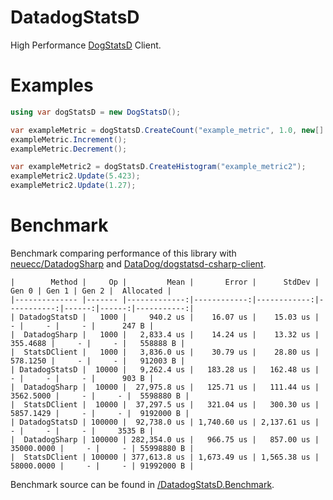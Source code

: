 # DatadogStatsD
High Performance [DogStatsD](https://docs.datadoghq.com/developers/dogstatsd) Client.

# Examples

```csharp
using var dogStatsD = new DogStatsD();

var exampleMetric = dogStatsD.CreateCount("example_metric", 1.0, new[] { "environment:dev" });
exampleMetric.Increment();
exampleMetric.Decrement();

var exampleMetric2 = dogStatsD.CreateHistogram("example_metric2");
exampleMetric2.Update(5.423);
exampleMetric2.Update(1.27);
```

# Benchmark

Benchmark comparing performance of this library with [neuecc/DatadogSharp](https://github.com/neuecc/DatadogSharp)
and [DataDog/dogstatsd-csharp-client](https://github.com/DataDog/dogstatsd-csharp-client).

```
|        Method |     Op |         Mean |       Error |      StdDev |      Gen 0 | Gen 1 | Gen 2 |  Allocated |
|-------------- |------- |-------------:|------------:|------------:|-----------:|------:|------:|-----------:|
| DatadogStatsD |   1000 |     940.2 us |    16.07 us |    15.03 us |          - |     - |     - |      247 B |
|  DatadogSharp |   1000 |   2,833.4 us |    14.24 us |    13.32 us |   355.4688 |     - |     - |   558888 B |
|  StatsDClient |   1000 |   3,836.0 us |    30.79 us |    28.80 us |   578.1250 |     - |     - |   912003 B |
| DatadogStatsD |  10000 |   9,262.4 us |   183.28 us |   162.48 us |          - |     - |     - |      903 B |
|  DatadogSharp |  10000 |  27,975.8 us |   125.71 us |   111.44 us |  3562.5000 |     - |     - |  5598880 B |
|  StatsDClient |  10000 |  37,297.5 us |   321.04 us |   300.30 us |  5857.1429 |     - |     - |  9192000 B |
| DatadogStatsD | 100000 |  92,738.0 us | 1,740.60 us | 2,137.61 us |          - |     - |     - |     3535 B |
|  DatadogSharp | 100000 | 282,354.0 us |   966.75 us |   857.00 us | 35000.0000 |     - |     - | 55998880 B |
|  StatsDClient | 100000 | 377,613.8 us | 1,673.49 us | 1,565.38 us | 58000.0000 |     - |     - | 91992000 B |
```

Benchmark source can be found in
[/DatadogStatsD.Benchmark](https://github.com/verdie-g/DatadogStatsD/blob/master/DatadogStatsD.Benchmark/Program.cs).
